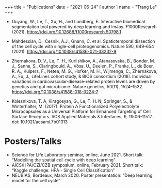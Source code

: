 +++
title = "Publications"
date = "2021-06-24"
[ author ]
  name = "Trang Le"
+++


* Ouyang, W., Le, T., Xu, H., and Lundberg, E. Interactive biomedical segmentation tool powered by deep learning and ImJoy. F1000Research (2021). https://doi.org/10.12688/f1000research.50798.1

* Mahdessian, D., Cesnik, A.J., Gnann, C. et al. Spatiotemporal dissection of the cell cycle with single-cell proteogenomics. Nature 590, 649–654 (2021). https://doi.org/10.1038/s41586-021-03232-9

* Zhernakova, D. V., Le, T. H., Kurilshikov, A., Atanasovska, B., Bonder, M. J., Sanna, S., Claringbould, A., Võsa, U., Deelen, P., Franke, L., de Boer, R. A., Kuipers, F., Netea, M. G., Hofker, M. H., Wijmenga, C., Zhernakova, A., Fu, J., LifeLines cohort study, & BIOS consortium (2018). Individual variations in cardiovascular-disease-related protein levels are driven by genetics and gut microbiome. Nature genetics, 50(11), 1524–1532. https://doi.org/10.1038/s41588-018-0224-7

* Kolesnikova, T. A, Kiragosyan, G., Le, T. H. N, Springer, S., & Winterhalter, M. (2017). Protein A Functionalized Polyelectrolyte Microcapsules as a Universal Platform for Enhanced Targeting of Cell Surface Receptors. ACS Applied Materials & Interfaces, 9, 11506-11517. doi: 10.1021/acsami.7b01313 


# Posters/Talks
* Science for Life Laboratory seminar, online, June 2021. Short talk: “Modelling the spatial cell cycle with deep learning”
* AICS/HPA/CZI/CZB symposium, online, February 2021. Short talk: “Kaggle challenge: HPA - Single Cell Classification”
* NEUBIAS, Bordeaux, March 2020. Poster presentation: “Deep learning model for the cell cycle”